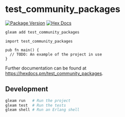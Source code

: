 # test_community_packages

[![Package Version](https://img.shields.io/hexpm/v/test_community_packages)](https://hex.pm/packages/test_community_packages)
[![Hex Docs](https://img.shields.io/badge/hex-docs-ffaff3)](https://hexdocs.pm/test_community_packages/)

```sh
gleam add test_community_packages
```
```gleam
import test_community_packages

pub fn main() {
  // TODO: An example of the project in use
}
```

Further documentation can be found at <https://hexdocs.pm/test_community_packages>.

## Development

```sh
gleam run   # Run the project
gleam test  # Run the tests
gleam shell # Run an Erlang shell
```
